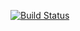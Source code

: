 [![Build Status](https://travis-ci.org/Mdslino/Elastic-APM-ASGI.svg?branch=master)](https://travis-ci.org/Mdslino/Elastic-APM-ASGI)